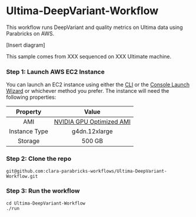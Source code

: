 # Ultima-DeepVariant-Workflow

This workflow runs DeepVariant and quality metrics on Ultima data using Parabricks on AWS. 

[Insert diagram]

This sample comes from XXX sequenced on XXX Ultimate machine. 

### Step 1: Launch AWS EC2 Instance

You can launch an EC2 instance using either the [CLI](https://docs.aws.amazon.com/cli/latest/userguide/cli-services-ec2-instances.html#launching-instances) or the [Console Launch Wizard](https://docs.aws.amazon.com/AWSEC2/latest/UserGuide/ec2-launch-instance-wizard.html) or whichever method you prefer. The instance will need the following properties: 

| Property | Value |
| :---: | :----: |
| AMI | [NVIDIA GPU Optimized AMI](https://aws.amazon.com/marketplace/pp/prodview-7ikjtg3um26wq?sr=0-1&ref_=beagle&applicationId=AWS-EC2-Console) |
| Instance Type | g4dn.12xlarge |
| Storage | 500 GB |

### Step 2: Clone the repo 

```
git@github.com:clara-parabricks-workflows/Ultima-DeepVariant-Workflow.git
```

### Step 3: Run the workflow 

```
cd Ultima-DeepVariant-Workflow 
./run 
```